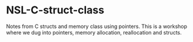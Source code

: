 # NSL-C-struct-class
Notes from C structs and memory class using pointers.
This is a workshop where we dug into pointers, memory allocation, reallocation
and structs.
